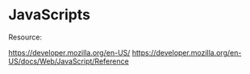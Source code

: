 # JavaScripts

Resource:

https://developer.mozilla.org/en-US/
https://developer.mozilla.org/en-US/docs/Web/JavaScript/Reference
